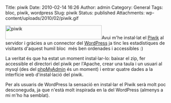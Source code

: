 Title: piwik
Date: 2010-02-14 16:26
Author: admin
Category: General
Tags: bloc, piwik, wordpress
Slug: piwik
Status: published
Attachments: wp-content/uploads/2010/02/piwik.gif

[<img src="./wp-content/uploads/2010/02/piwik-300x44.gif" title="piwik" class="alignright size-medium wp-image-808" width="300" height="44" />]({static}wp-content/uploads/2010/02/piwik.gif)Avui m'he instal·lat el [Piwik](http://www.piwik.org "Lloc web del programa d'estadístiques de visites a llocs web lliure") al servidor i gràcies a un connector del [WordPress](http://www.wordpress.org "Lloc web d'un dels programes de bloc més coneguts") ja tinc les estadístiques de visitants d'aquest humil bloc  més ben ordenades i accessibles :)

La veritat és que ha estat un moment instal·lar-lo: baixar el zip, fer accessible el directori del piwik per l'Apache, crear una taula i un usuari al mysql (des del [phpMyAdmin](http://www.phpmyadmin.net/ "Lloc web del projecte de gestió de bases de dades MySQL a través d'una interfície web") és un moment) i entrar quatre dades a la interfície web d'instal·lació del piwik.

Per als usuaris de WordPress la sensació en instal·lar el Piwik serà molt poc desconeguda, ja que n'està molt inspirada en la del WordPress (almenys a mi m'ho ha semblat).
